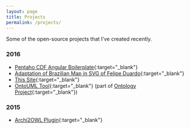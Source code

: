 ```yaml
---
layout: page
title: Projects
permalink: /projects/
---
```


Some of the open-source projects that I've created recently.

### 2016

* [Pentaho CDF Angular Boilerplate](https://github.com/LucasBassetti/pentaho-cdf-angular-boilerplate){:target="_blank"}
* [Adaptation of Brazilian Map in SVG of Felipe Duardo](https://github.com/LucasBassetti/mapa-brasil-svg){:target="_blank"}
* [This Site](https://github.com/LucasBassetti/lucasbassetti.github.io){:target="_blank"}
* [OntoUML Tool](https://github.com/LucasBassetti/ontouml-web){:target="_blank"}
 (part of [Ontology Project](http://ontology.com.br){:target="_blank"})

### 2015

* [Archi2OWL Plugin](https://github.com/LucasBassetti/archi2owl){:target="_blank"}
